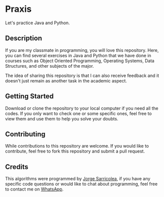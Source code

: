 # Praxis
Let's practice Java and Python.

## Description
If you are my classmate in programming, you will love this repository. Here, you can find several exercises in Java and Python that we have done in courses such as Object Oriented Programming, Operating Systems, Data Structures, and other subjects of the major.

The idea of sharing this repository is that I can also receive feedback and it doesn't just remain as another task in the academic aspect.

## Getting Started
Download or clone the repository to your local computer if you need all the codes. If you only want to check one or some specific ones, feel free to view them and use them to help you solve your doubts.

## Contributing
While contributions to this repository are welcome. If you would like to contribute, feel free to fork this repository and submit a pull request.

## Credits
This algorithms were programmed by [Jorge Sarricolea](https://jorgesarricolea.com), if you have any specific code questions or would like to chat about programming, feel free to contact me on [WhatsApp](https://wa.me/529381095593).
